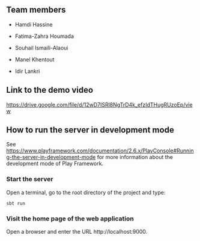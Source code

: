 ## Team members

* Hamdi Hassine

* Fatima-Zahra Houmada

* Souhail Ismaili-Alaoui

* Manel Khentout

* Idir Lankri

## Link to the demo video

https://drive.google.com/file/d/12wD7ISRl8NgTrD4k_efzIdTHugRUzoEp/view

## How to run the server in development mode

See
https://www.playframework.com/documentation/2.6.x/PlayConsole#Running-the-server-in-development-mode
for more information about the development mode of Play Framework.

### Start the server

Open a terminal, go to the root directory of the project and type:

```shell
sbt run
```

### Visit the home page of the web application

Open a browser and enter the URL http://localhost:9000.
